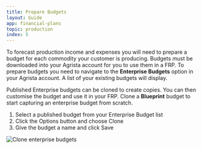 ```yaml
---
title: Prepare Budgets
layout: Guide
app: financial-plans
topic: production
index: 5
---
```


To forecast production income and expenses you will need to prepare a budget for each commodity your customer is producing. Budgets must be downloaded into your Agrista account for you to use them in a FRP. To prepare budgets you need to navigate to the **Enterprise Budgets** option in your Agrista account. A list of your existing budgets will display. 



Published Enterprise budgets can be cloned to create copies. You can then customise the budget and use it in your FRP.
Clone a **Blueprint** budget to start capturing an enterprise budget from scratch.

1. Select a published budget from your Enterprise Budget list
2. Click the Options button and choose Clone
3. Give the budget a name and click Save

![Clone enterprise budgets](/images/guides/enterprise-budgets/clone.jpg)


